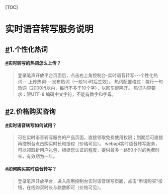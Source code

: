 [TOC]



# 实时语音转写服务说明

## [#](https://api.abcpen.com/doc/asr/rtasr/rtasr-description.html#_1-个性化热词)1.个性化热词

#### [#](https://api.abcpen.com/doc/asr/rtasr/rtasr-description.html#实时转写的热词怎么上传)实时转写的热词怎么上传？

> 登录笔声开放平台页面后，点击右上角控制台-实时语音转写---个性化热词---上传热词---发布热词（一般1小时后生效）。
> 热词配置格式：每行一句热词（2000行以内，每行不多于10个字），以回车键隔开。
> 热词内容要求：限UTF-8 编码中文字符，不能有数字和字母。

## [#](https://api.abcpen.com/doc/asr/rtasr/rtasr-description.html#_2-价格购买咨询)2.价格购买咨询

#### [#](https://api.abcpen.com/doc/asr/rtasr/rtasr-description.html#实时语音转写如何试用)实时语音转写如何试用？

> 可在实时语音转写服务的产品页面，直接领取免费使用权限；到期后可直接再控制台点击购买时长和授权（价格可见）。
> webapi实时语音转写服务，可以领取新用户礼包，根据您认证的程度，提供最多一路50小时的免费时长，有效期为一年。

#### [#](https://api.abcpen.com/doc/asr/rtasr/rtasr-description.html#如何购买实时语音转写)如何购买实时语音转写？

> 登录笔声开放平台，进入应用控制台实时语音转写页面，点击“申请购买”按钮，在线购买时长与路数即可（价格可见）。